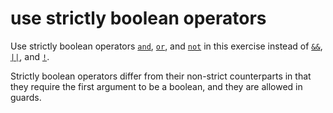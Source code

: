 # use strictly boolean operators

Use strictly boolean operators [`and`](https://hexdocs.pm/elixir/Kernel.html#and/2), [`or`](https://hexdocs.pm/elixir/Kernel.html#or/2), and [`not`](https://hexdocs.pm/elixir/Kernel.html#not/1) in this exercise instead of [`&&`](https://hexdocs.pm/elixir/Kernel.html#&&/2), [`||`](https://hexdocs.pm/elixir/Kernel.html#%7C%7C/2), and [`!`](https://hexdocs.pm/elixir/Kernel.html#!/1).

Strictly boolean operators differ from their non-strict counterparts in that they require the first argument to be a boolean, and they are allowed in guards.
